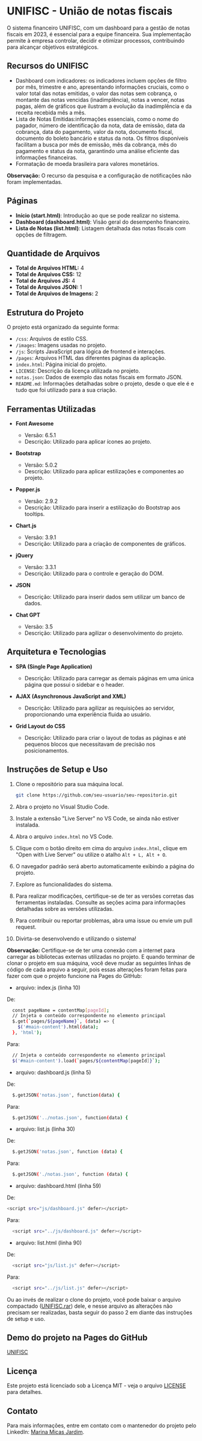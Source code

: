 # UNIFISC - União de notas fiscais
O sistema financeiro UNIFISC, com um dashboard para a gestão de notas fiscais em 2023, é essencial para a equipe financeira. Sua implementação permite à empresa controlar, decidir e otimizar processos, contribuindo para alcançar objetivos estratégicos.

## Recursos do UNIFISC
- Dashboard com indicadores: os indicadores incluem opções de filtro por mês, trimestre e ano, apresentando informações cruciais, como o valor total das notas emitidas, o valor das notas sem cobrança, o montante das notas vencidas (inadimplência), notas a vencer, notas pagas, além de gráficos que ilustram a evolução da inadimplência e da receita recebida mês a mês.
- Lista de Notas Emitidas:informações essenciais, como o nome do pagador, número de identificação da nota, data de emissão, data da cobrança, data do pagamento, valor da nota, documento fiscal, documento do boleto bancário e status da nota. Os filtros disponíveis facilitam a busca por mês de emissão, mês da cobrança, mês do pagamento e status da nota, garantindo uma análise eficiente das informações financeiras.
- Formatação de moeda brasileira para valores monetários.

**Observação:** O recurso da pesquisa e a configuração de notificações não foram implementadas.

## Páginas
- **Início (start.html)**: Introdução ao que se pode realizar no sistema.
- **Dashboard (dashboard.html)**: Visão geral do desempenho financeiro.
- **Lista de Notas (list.html)**: Listagem detalhada das notas fiscais com opções de filtragem.

## Quantidade de Arquivos
- **Total de Arquivos HTML:** 4
- **Total de Arquivos CSS:** 12
- **Total de Arquivos JS:** 4
- **Total de Arquivos JSON:** 1
- **Total de Arquivos de Imagens:** 2

## Estrutura do Projeto
O projeto está organizado da seguinte forma:
- `/css`: Arquivos de estilo CSS.
- `/images`: Imagens usadas no projeto.
- `/js`: Scripts JavaScript para lógica de frontend e interações.
- `/pages`: Arquivos HTML das diferentes páginas da aplicação.
- `index.html`: Página inicial do projeto.
- `LICENSE`: Descrição da licença utilizada no projeto.
- `notas.json`: Dados de exemplo das notas fiscais em formato JSON.
- `README.md`: Informações detalhadas sobre o projeto, desde o que ele é e tudo que foi utilizado para a sua criação.

## Ferramentas Utilizadas
- **Font Awesome**
  - Versão: 6.5.1
  - Descrição: Utilizado para aplicar ícones ao projeto.

- **Bootstrap**
  - Versão: 5.0.2
  - Descrição: Utilizado para aplicar estilizações e componentes ao projeto.

- **Popper.js**
  - Versão: 2.9.2
  - Descrição: Utilizado para inserir a estilização do Bootstrap aos tooltips.

- **Chart.js**
  - Versão: 3.9.1
  - Descrição: Utilizado para a criação de componentes de gráficos.

- **jQuery**
  - Versão: 3.3.1
  - Descrição: Utilizado para o controle e geração do DOM.

- **JSON**
  - Descrição: Utilizado para inserir dados sem utilizar um banco de dados.

- **Chat GPT**
  - Versão: 3.5
  - Descrição: Utilizado para agilizar o desenvolvimento do projeto.

## Arquitetura e Tecnologias
- **SPA (Single Page Application)**
  - Descrição: Utilizado para carregar as demais páginas em uma única página que possui o sidebar e o header.

- **AJAX (Asynchronous JavaScript and XML)**
  - Descrição: Utilizado para agilizar as requisições ao servidor, proporcionando uma experiência fluida ao usuário.

- **Grid Layout do CSS**
  - Descrição: Utilizado para criar o layout de todas as páginas e até pequenos blocos que necessitavam de precisão nos posicionamentos.

## Instruções de Setup e Uso
1. Clone o repositório para sua máquina local.
   ```bash
   git clone https://github.com/seu-usuario/seu-repositorio.git

2. Abra o projeto no Visual Studio Code.

3. Instale a extensão "Live Server" no VS Code, se ainda não estiver instalada.

4. Abra o arquivo `index.html` no VS Code.

5. Clique com o botão direito em cima do arquivo `index.html`, clique em "Open with Live Server" ou utilize o atalho `Alt + L, Alt + O`.

6. O navegador padrão será aberto automaticamente exibindo a página do projeto.

7. Explore as funcionalidades do sistema.

8. Para realizar modificações, certifique-se de ter as versões corretas das ferramentas instaladas. Consulte as seções acima para informações detalhadas sobre as versões utilizadas.

9. Para contribuir ou reportar problemas, abra uma issue ou envie um pull request.

10. Divirta-se desenvolvendo e utilizando o sistema!

**Observação:** Certifique-se de ter uma conexão com a internet para carregar as bibliotecas externas utilizadas no projeto. E quando terminar de clonar o projeto em sua máquina, você deve mudar as seguintes linhas de código de cada arquivo a seguir, pois essas alterações foram feitas para fazer com que o projeto funcione na Pages do GitHub:
- arquivo: index.js (linha 10)

De:
```bash
  const pageName = contentMap[pageId];
  // Injeta o conteúdo correspondente no elemento principal
  $.get(`pages/${pageName}`, (data) => {
    $('#main-content').html(data);
  }, 'html');
```

Para:
```bash
  // Injeta o conteúdo correspondente no elemento principal
  $('#main-content').load(`pages/${contentMap[pageId]}`);
```

- arquivo: dashboard.js (linha 5)

De:
```bash
  $.getJSON('notas.json', function(data) {
```

Para:
```bash
  $.getJSON('../notas.json', function(data) {
```

- arquivo: list.js (linha 30) 

De:
```bash
  $.getJSON('notas.json', function (data) {
```

Para:
```bash
  $.getJSON('./notas.json', function (data) {
```

- arquivo: dashboard.html (linha 59)

De:
  ```bash
  <script src="js/dashboard.js" defer></script>
```

Para:
```bash
  <script src="../js/dashboard.js" defer></script>
```

- arquivo: list.html (linha 90)

De:
```bash
  <script src="js/list.js" defer></script>
```

Para:
```bash
  <script src="../js/list.js" defer></script>
```

Ou ao invés de realizar o clone do projeto, você pode baixar o arquivo compactado ([UNIFISC.rar](https://github.com/MeusEstudos/UNIFISC/blob/main/UNIFISC.rar)) dele, e nesse arquivo as alterações não precisam ser realizadas, basta seguir do passo 2 em diante das instruções de setup e uso.

## Demo do projeto na Pages do GitHub
[UNIFISC](https://meusestudos.github.io/UNIFISC/)

## Licença

Este projeto está licenciado sob a Licença MIT - veja o arquivo [LICENSE](https://mit-license.org/) para detalhes.

## Contato

Para mais informações, entre em contato com o mantenedor do projeto pelo LinkedIn: [Marina Micas Jardim](https://www.linkedin.com/in/marinamicas/).
